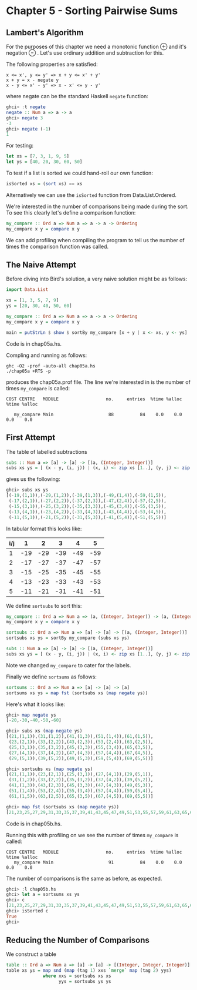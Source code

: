 Chapter 5 - Sorting Pairwise Sums
===============================

Lambert's Algorithm
-------------------

For the purposes of this chapter we need a monotonic function ⊕ and it's 
negation ⊖ . Let's use ordinary addition and subtraction for this.

The following properties are satisfied:

    x <= x', y <= y' => x + y <= x' + y'
    x + y = x - negate y
    x - y <= x' - y' => x - x' <= y - y'

where negate can be the standard Haskell `negate` function:

```haskell
ghci> :t negate
negate :: Num a => a -> a
ghci> negate 3
-3
ghci> negate (-1)
1
```

For testing:

```haskell
let xs = [7, 3, 1, 9, 5]
let ys = [40, 20, 30, 60, 50]
```

To test if a list is sorted we could hand-roll our own function:

```haskell
isSorted xs = (sort xs) == xs
```

Alternatively we can use the `isSorted` function from Data.List.Ordered.

We're interested in the number of comparisons being made during the sort. To see
this clearly let's define a comparison function:

```haskell
my_compare :: Ord a => Num a => a -> a -> Ordering
my_compare x y = compare x y
```

We can add profiling when compiling the program to tell us the number of times
the comparison function was called.

The Naive Attempt
-----------------

Before diving into Bird's solution, a very naive solution might be as follows:


```haskell
import Data.List

xs = [1, 3, 5, 7, 9]
ys = [20, 30, 40, 50, 60]

my_compare :: Ord a => Num a => a -> a -> Ordering
my_compare x y = compare x y

main = putStrLn $ show $ sortBy my_compare [x + y | x <- xs, y <- ys]
```

Code is in chap05a.hs.

Compling and running as follows:

```
ghc -O2 -prof -auto-all chap05a.hs
./chap05a +RTS -p
```

produces the chap05a.prof file. The line we're interested in is the number of times
`my_compare` is called:

```
COST CENTRE   MODULE                  no.     entries  %time %alloc   %time %alloc

   my_compare Main                     88          84    0.0    0.0     0.0    0.0
```
 
First Attempt
-------------

The table of labelled subtractions

```haskell
subs :: Num a => [a] -> [a] -> [(a, (Integer, Integer))]
subs xs ys = [ (x - y, (i, j)) | (x, i) <- zip xs [1..], (y, j) <- zip ys [1..]]
```

gives us the following:

```haskell
ghci> subs xs ys
[(-19,(1,1)),(-29,(1,2)),(-39,(1,3)),(-49,(1,4)),(-59,(1,5)),
 (-17,(2,1)),(-27,(2,2)),(-37,(2,3)),(-47,(2,4)),(-57,(2,5)),
 (-15,(3,1)),(-25,(3,2)),(-35,(3,3)),(-45,(3,4)),(-55,(3,5)),
 (-13,(4,1)),(-23,(4,2)),(-33,(4,3)),(-43,(4,4)),(-53,(4,5)),
 (-11,(5,1)),(-21,(5,2)),(-31,(5,3)),(-41,(5,4)),(-51,(5,5))]
```

In tabular format this looks like:

i/j | 1   | 2   | 3   | 4   | 5  
--- | --- | --- | --- | --- | ---
1   | -19 | -29 | -39 | -49 | -59
2   | -17 | -27 | -37 | -47 | -57
3   | -15 | -25 | -35 | -45 | -55
4   | -13 | -23 | -33 | -43 | -53
5   | -11 | -21 | -31 | -41 | -51

We define `sortsubs` to sort this:

```haskell
my_compare :: Ord a => Num a => (a, (Integer, Integer)) -> (a, (Integer, Integer)) -> Ordering
my_compare x y = compare x y

sortsubs :: Ord a => Num a => [a] -> [a] -> [(a, (Integer, Integer))]
sortsubs xs ys = sortBy my_compare (subs xs ys)

subs :: Num a => [a] -> [a] -> [(a, (Integer, Integer))]
subs xs ys = [ (x - y, (i, j)) | (x, i) <- zip xs [1..], (y, j) <- zip ys [1..]]
```

Note we changed `my_compare` to cater for the labels.


Finally we define `sortsums` as follows:

```haskell
sortsums :: Ord a => Num a => [a] -> [a] -> [a]
sortsums xs ys = map fst (sortsubs xs (map negate ys))
```

Here's what it looks like:

```haskell
ghci> map negate ys
[-20,-30,-40,-50,-60]

ghci> subs xs (map negate ys)
[(21,(1,1)),(31,(1,2)),(41,(1,3)),(51,(1,4)),(61,(1,5)),
 (23,(2,1)),(33,(2,2)),(43,(2,3)),(53,(2,4)),(63,(2,5)),
 (25,(3,1)),(35,(3,2)),(45,(3,3)),(55,(3,4)),(65,(3,5)),
 (27,(4,1)),(37,(4,2)),(47,(4,3)),(57,(4,4)),(67,(4,5)),
 (29,(5,1)),(39,(5,2)),(49,(5,3)),(59,(5,4)),(69,(5,5))]

ghci> sortsubs xs (map negate ys)
[(21,(1,1)),(23,(2,1)),(25,(3,1)),(27,(4,1)),(29,(5,1)),
 (31,(1,2)),(33,(2,2)),(35,(3,2)),(37,(4,2)),(39,(5,2)),
 (41,(1,3)),(43,(2,3)),(45,(3,3)),(47,(4,3)),(49,(5,3)),
 (51,(1,4)),(53,(2,4)),(55,(3,4)),(57,(4,4)),(59,(5,4)),
 (61,(1,5)),(63,(2,5)),(65,(3,5)),(67,(4,5)),(69,(5,5))]

ghci> map fst (sortsubs xs (map negate ys))
[21,23,25,27,29,31,33,35,37,39,41,43,45,47,49,51,53,55,57,59,61,63,65,67,69]
```

Code is in chap05b.hs.

Running this with profiling on we see the number of times `my_compare` is called:

```
COST CENTRE   MODULE                  no.     entries  %time %alloc   %time %alloc
   my_compare Main                     91          84    0.0    0.0     0.0    0.0
```

The number of comparisons is the same as before, as expected.

```haskell
ghci> :l chap05b.hs
ghci> let a = sortsums xs ys
ghci> c
[21,23,25,27,29,31,33,35,37,39,41,43,45,47,49,51,53,55,57,59,61,63,65,67,69]
ghci> isSorted c
True
ghci>
```

Reducing the Number of Comparisons
----------------------------------

We construct a table

```haskell
table :: Ord a => Num a => [a] -> [a] -> [(Integer, Integer, Integer)]
table xs ys = map snd (map (tag 1) xxs `merge` map (tag 2) yys) 
              where xxs = sortsubs xs xs
                    yys = sortsubs ys ys 
```

